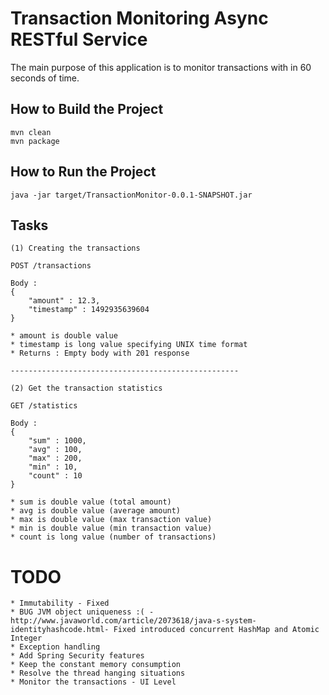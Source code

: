 # Transaction Monitoring Async RESTful Service

The main purpose of this application is to monitor transactions with in 60 
 seconds of time.


## How to Build the Project
```
mvn clean
mvn package
```

## How to Run the Project

```
java -jar target/TransactionMonitor-0.0.1-SNAPSHOT.jar
```

## Tasks

    (1) Creating the transactions

    POST /transactions
    
    Body :
    {
        "amount" : 12.3,
        "timestamp" : 1492935639604
    }
    
    * amount is double value
    * timestamp is long value specifying UNIX time format
    * Returns : Empty body with 201 response
    
    ---------------------------------------------------
    
    (2) Get the transaction statistics
    
    GET /statistics
    
    Body :
    {
        "sum" : 1000,
        "avg" : 100,
        "max" : 200,
        "min" : 10,
        "count" : 10
    }
    
    * sum is double value (total amount)
    * avg is double value (average amount)
    * max is double value (max transaction value)
    * min is double value (min transaction value)
    * count is long value (number of transactions)
    
 # TODO
    * Immutability - Fixed
    * BUG JVM object uniqueness :( - http://www.javaworld.com/article/2073618/java-s-system-identityhashcode.html- Fixed introduced concurrent HashMap and Atomic Integer
    * Exception handling
    * Add Spring Security features
    * Keep the constant memory consumption
    * Resolve the thread hanging situations
    * Monitor the transactions - UI Level
 
